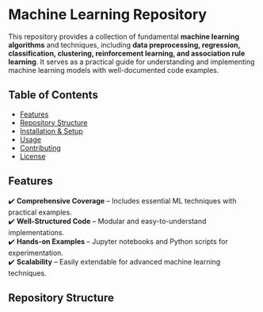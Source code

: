 # **Machine Learning Repository**  

This repository provides a collection of fundamental **machine learning algorithms** and techniques, including **data preprocessing, regression, classification, clustering, reinforcement learning, and association rule learning**. It serves as a practical guide for understanding and implementing machine learning models with well-documented code examples.

## **Table of Contents**
- [Features](#features)
- [Repository Structure](#repository-structure)
- [Installation & Setup](#installation--setup)
- [Usage](#usage)
- [Contributing](#contributing)
- [License](#license)

## **Features**
✔️ **Comprehensive Coverage** – Includes essential ML techniques with practical examples.  
✔️ **Well-Structured Code** – Modular and easy-to-understand implementations.  
✔️ **Hands-on Examples** – Jupyter notebooks and Python scripts for experimentation.  
✔️ **Scalability** – Easily extendable for advanced machine learning techniques.  

## **Repository Structure**
